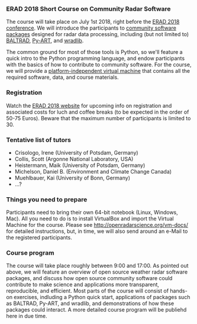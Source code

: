 ### ERAD 2018 Short Course on Community Radar Software
The course will take place on July 1st 2018, right before the [ERAD 2018 conference](http://www.erad2018.nl/). We will introduce the participants to [community software packages](http://openradarscience.org) designed for radar data processing, including (but not limited to) [BALTRAD](http://git.baltrad.eu/), [Py-ART](http://arm-doe.github.io/pyart/), and [wradlib](https://wradlib.org). 

The common ground for most of those tools is Python, so we'll feature a quick intro to the Python programming language, and endow participants with the basics of how to contribute to community software. For the course, we will provide a [platform-independent virtual machine](http://openradarscience.org/vm-docs/) that contains all the required software, data, and course materials.

### Registration 
Watch the [ERAD 2018 website](http://www.erad2018.nl/) for upcoming info on registration and associated costs for luch and coffee breaks (to be expected in the order of 50-75 Euros). Beware that the maximum number of participants is limited to 30.

### Tentative list of tutors
- Crisologo, Irene (University of Potsdam, Germany)
- Collis, Scott (Argonne National Laboratory, USA)
- Heistermann, Maik (University of Potsdam, Germany)
- Michelson, Daniel B. (Environment and Climate Change Canada)
- Muehlbauer, Kai (University of Bonn, Germany)
- ...?

### Things you need to prepare
Participants need to bring their own 64-bit notebook (Linux, Windows, Mac). All you need to do is to install VirtualBox and import the Virtual Machine for the course. Please see http://openradarscience.org/vm-docs/ for detailed instructions, but, in time, we will also send around an e-Mail to the registered participants.

### Course program
The course will take place roughly between 9:00 and 17:00. As pointed out above, we will feature an overview of open source weather radar software packages, and discuss how open source community software could contribute to make science and applications more transparent, reproducible, and efficient. Most parts of the course will consist of hands-on exercises, indluding a Python quick start, applications of packages such as BALTRAD, Py-ART, and wradlib, and demonstrations of how these packages could interact. A more detailed course program will be publiehd here in due time.
